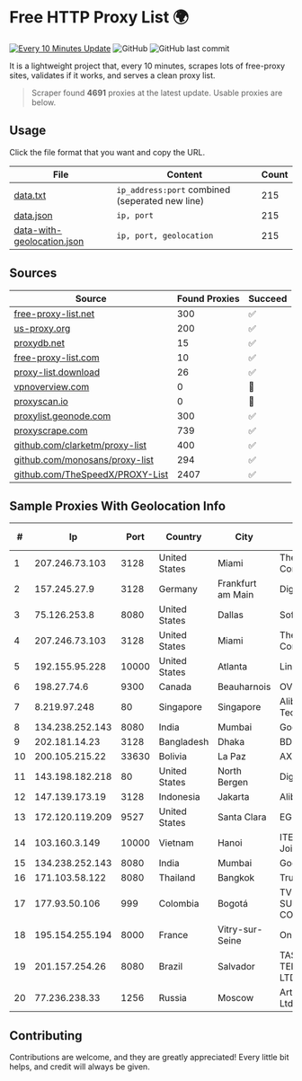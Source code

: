 
# Free HTTP Proxy List 🌍

[![Every 10 Minutes Update](https://github.com/mertguvencli/http-proxy-list/actions/workflows/main.yml/badge.svg?branch=main)](https://github.com/mertguvencli/http-proxy-list/actions/workflows/main.yml)
![GitHub](https://img.shields.io/github/license/mertguvencli/http-proxy-list)
![GitHub last commit](https://img.shields.io/github/last-commit/mertguvencli/http-proxy-list)

It is a lightweight project that, every 10 minutes, scrapes lots of free-proxy sites, validates if it works, and serves a clean proxy list.


> Scraper found **4691** proxies at the latest update. Usable proxies are below.

## Usage

Click the file format that you want and copy the URL.


|File|Content|Count|
|----|-------|-----|
|[data.txt](https://raw.githubusercontent.com/mertguvencli/http-proxy-list/main/proxy-list/data.txt)|`ip_address:port` combined (seperated new line)|215|
|[data.json](https://raw.githubusercontent.com/mertguvencli/http-proxy-list/main/proxy-list/data.json)|`ip, port`|215|
|[data-with-geolocation.json](https://raw.githubusercontent.com/mertguvencli/http-proxy-list/main/proxy-list/data-with-geolocation.json)|`ip, port, geolocation`|215|

## Sources

|Source|Found Proxies|Succeed|
|------|-------------|-------|
|[free-proxy-list.net](https://free-proxy-list.net)|300|✅|
|[us-proxy.org](https://www.us-proxy.org)|200|✅|
|[proxydb.net](http://proxydb.net)|15|✅|
|[free-proxy-list.com](https://free-proxy-list.com/?page=&port=&type%5B%5D=http&type%5B%5D=https&up_time=0&search=Search)|10|✅|
|[proxy-list.download](https://www.proxy-list.download/HTTP)|26|✅|
|[vpnoverview.com](https://vpnoverview.com/privacy/anonymous-browsing/free-proxy-servers)|0|🚫|
|[proxyscan.io](https://www.proxyscan.io)|0|🚫|
|[proxylist.geonode.com](https://proxylist.geonode.com/api/proxy-list?limit=300&page=1&sort_by=lastChecked&sort_type=desc&protocols=http,https)|300|✅|
|[proxyscrape.com](https://api.proxyscrape.com/v2/?request=displayproxies&protocol=http&timeout=10000&country=all&ssl=all&anonymity=all)|739|✅|
|[github.com/clarketm/proxy-list](https://raw.githubusercontent.com/clarketm/proxy-list/master/proxy-list-raw.txt)|400|✅|
|[github.com/monosans/proxy-list](https://raw.githubusercontent.com/monosans/proxy-list/main/proxies/http.txt)|294|✅|
|[github.com/TheSpeedX/PROXY-List](https://raw.githubusercontent.com/TheSpeedX/PROXY-List/master/http.txt)|2407|✅|


## Sample Proxies With Geolocation Info

|#|Ip|Port|Country|City|Internet Service Provider|
|-|--|----|-------|----|-------------------------|
|1|207.246.73.103|3128|United States|Miami|The Constant Company|
|2|157.245.27.9|3128|Germany|Frankfurt am Main|DigitalOcean, LLC|
|3|75.126.253.8|8080|United States|Dallas|SoftLayer|
|4|207.246.73.103|3128|United States|Miami|The Constant Company|
|5|192.155.95.228|10000|United States|Atlanta|Linode, LLC|
|6|198.27.74.6|9300|Canada|Beauharnois|OVH SAS|
|7|8.219.97.248|80|Singapore|Singapore|Alibaba (US) Technology Co., Ltd.|
|8|134.238.252.143|8080|India|Mumbai|Google LLC|
|9|202.181.14.23|3128|Bangladesh|Dhaka|BDPEER|
|10|200.105.215.22|33630|Bolivia|La Paz|AXS Bolivia S. A.|
|11|143.198.182.218|80|United States|North Bergen|DigitalOcean, LLC|
|12|147.139.173.19|3128|Indonesia|Jakarta|Alibaba.com LLC|
|13|172.120.119.209|9527|United States|Santa Clara|EGIHosting|
|14|103.160.3.149|10000|Vietnam|Hanoi|ITEXPERT Viet Nam Joint Stock Company|
|15|134.238.252.143|8080|India|Mumbai|Google LLC|
|16|171.103.58.122|8080|Thailand|Bangkok|True Internet Co., Ltd.|
|17|177.93.50.106|999|Colombia|Bogotá|TV AZTECA SUCURSAL COLOMBIA|
|18|195.154.255.194|8000|France|Vitry-sur-Seine|Online S.A.S.|
|19|201.157.254.26|8080|Brazil|Salvador|TASCOM TELECOMUNICAÇÕES LTDA|
|20|77.236.238.33|1256|Russia|Moscow|ArtCommunications Ltd.|



## Contributing

Contributions are welcome, and they are greatly appreciated! Every
little bit helps, and credit will always be given.

